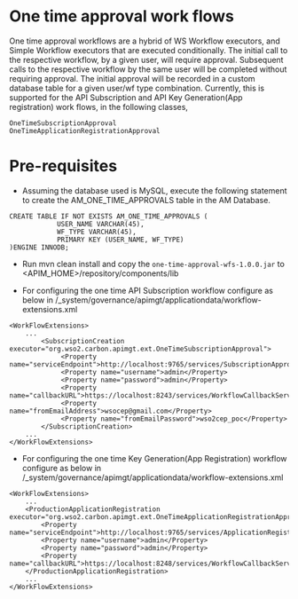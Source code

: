 # One time approval work flows

One time approval workflows are a hybrid of WS Workflow executors, and Simple Workflow executors 
that are executed conditionally. The initial call to the respective workflow, by a given user, 
will require approval. Subsequent calls to the respective workflow by the same user will be completed
without requiring approval. The initial approval will be recorded in a custom database table 
for a given user/wf type combination. Currently, this is supported for the 
API Subscription and API Key Generation(App registration) work flows, in the following classes,

    OneTimeSubscriptionApproval
    OneTimeApplicationRegistrationApproval

# Pre-requisites
- Assuming the database used is MySQL, execute the following statement to create the
 AM_ONE_TIME_APPROVALS table in the AM Database.

```
CREATE TABLE IF NOT EXISTS AM_ONE_TIME_APPROVALS (
            USER_NAME VARCHAR(45),
            WF_TYPE VARCHAR(45),
            PRIMARY KEY (USER_NAME, WF_TYPE)
)ENGINE INNODB;
```

- Run mvn clean install and copy the `one-time-approval-wfs-1.0.0.jar` to <APIM_HOME>/repository/components/lib

- For configuring the one time API Subscription workflow configure as below in /_system/governance/apimgt/applicationdata/workflow-extensions.xml

```
<WorkFlowExtensions>
    ...
        <SubscriptionCreation executor="org.wso2.carbon.apimgt.ext.OneTimeSubscriptionApproval">
             <Property name="serviceEndpoint">http://localhost:9765/services/SubscriptionApprovalWorkFlowProcess/</Property>
             <Property name="username">admin</Property>
             <Property name="password">admin</Property>
             <Property name="callbackURL">https://localhost:8243/services/WorkflowCallbackService</Property>
             <Property name="fromEmailAddress">wsocep@gmail.com</Property>
             <Property name="fromEmailPassword">wso2cep_poc</Property>
        </SubscriptionCreation>
    ...
</WorkFlowExtensions>
```

- For configuring the one time Key Generation(App Registration) workflow configure as below in /_system/governance/apimgt/applicationdata/workflow-extensions.xml

```
<WorkFlowExtensions>
    ...
    <ProductionApplicationRegistration executor="org.wso2.carbon.apimgt.ext.OneTimeApplicationRegistrationApproval">
        <Property name="serviceEndpoint">http://localhost:9765/services/ApplicationRegistrationWorkFlowProcess/</Property>
        <Property name="username">admin</Property>
        <Property name="password">admin</Property>
        <Property name="callbackURL">https://localhost:8248/services/WorkflowCallbackService</Property>
    </ProductionApplicationRegistration>
    ...
</WorkFlowExtensions>

```
